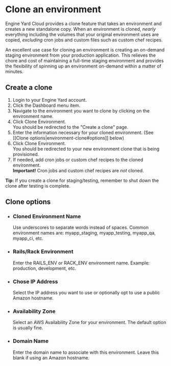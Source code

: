 # Clone an environment


Engine Yard Cloud provides a clone feature that takes an environment and creates a new standalone copy.
When an environment is cloned, *nearly* everything including the volumes that your 
original environment uses are copied, *excluding* cron jobs and custom files such as custom chef recipes.

An excellent use case for cloning an environment is creating an on-demand 
staging environment from your production application. This relieves the chore 
and cost of maintaining a full-time staging environment and provides the flexibility
of spinning up an environment on-demand within a matter of minutes.



## Create a clone

1. Login to your Engine Yard account.
2. Click the Dashboard menu item.
3. Navigate to the environment you want to clone by clicking on the environment name.
5. Click Clone Environment.<br />
   You should be redirected to the "Create a clone" page.
6. Enter the information necessary for your cloned environment. (See [[Clone options|environment-clone#options]] below)
7. Click Clone Environment. <br />
   You should be redirected to your new environment clone that is being provisioned.
7. If needed, add cron jobs or custom chef recipes to the cloned environment.  
    **Important!** Cron jobs and custom chef recipes are _not_ cloned.

**Tip:** If you create a clone for staging/testing, remember to shut down the clone after testing is complete. 


<h2 id="options">Clone options</h2>

* ### Cloned Environment Name
  Use underscores to separate words instead of spaces.  Common environment names are: myapp_staging, myapp_testing, myapp_qa, myapp_ci, etc.

* ### Rails/Rack Environment
  Enter the RAILS_ENV or RACK_ENV environment name. Example: production, development, etc.

* ### Chose IP Address
  Select the IP address you want to use or optionally opt to use a public Amazon hostname.
  
* ### Availability Zone
  Select an AWS Availability Zone for your environment. The default option is usually fine.  

* ### Domain Name
  Enter the domain name to associate with this environment. Leave this blank if using an Amazon hostname.